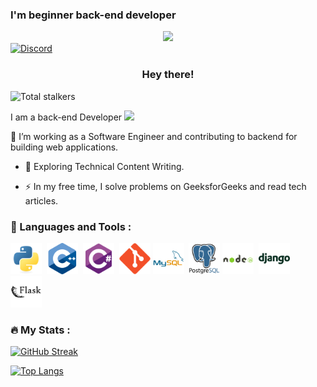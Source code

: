 
### I'm beginner back-end developer

<div id="header" align="center">
    <img src="https://media.giphy.com/media/IauL6LvGNlT3ffhcqq/giphy.gif" width=100/>
</div>
<div id="badges">
    <a href="">
        <img src="https://img.shields.io/badge/Discord-blue?style=for-the-badge&logo=Discord&logoColor=white"" alt="Discord"/>
    </a>
</div>

<div align=center>

### Hey there!
</div>

<img src="https://komarev.com/ghpvc/?username=Anatfer29&style=plastic-square&color=blue" alt="Total stalkers"/>

I am a back-end  Developer <img src="https://media.giphy.com/media/WUlplcMpOCEmTGBtBW/giphy.gif" width="30">

:telescope: I’m working as a Software Engineer and contributing to backend for building web applications.

- :seedling: Exploring Technical Content Writing.

- :zap: In my free time, I solve problems on GeeksforGeeks and read tech articles.

### :bamboo: Languages and Tools :
<div>
    <img src="https://github.com/devicons/devicon/blob/master/icons/python/python-original.svg" title="Python" alt="Python" width="50" height="50"/>&nbsp;
    <img src="https://github.com/devicons/devicon/blob/master/icons/cplusplus/cplusplus-original.svg" title="C++" alt="C++" width="50" height="50"/>&nbsp;
    <img src="https://github.com/devicons/devicon/blob/master/icons/csharp/csharp-original.svg" title="C#" alt="C#" width="50" height="50"/>&nbsp;
    <img src="https://github.com/devicons/devicon/blob/master/icons/git/git-plain.svg" title="Git" alt="Git" width="50" height="50"/>
    <img src="https://github.com/devicons/devicon/blob/master/icons/mysql/mysql-original-wordmark.svg" title="MySql" alt="MySql" width="50" height="50"/>&nbsp;
    <img src="https://github.com/devicons/devicon/blob/master/icons/postgresql/postgresql-original-wordmark.svg" title="PostgreSql" alt="PostgreSql" width="50" height="50"/>
    <img src="https://github.com/devicons/devicon/blob/master/icons/nodejs/nodejs-original-wordmark.svg" title="NodeJS" alt="NodeJS" width="50" height="50"/>&nbsp;
    <img src="https://github.com/devicons/devicon/blob/master/icons/django/django-plain-wordmark.svg" title="Django" alt="Django" width="50" height="50"/>&nbsp;
    <img src="https://github.com/devicons/devicon/blob/master/icons/flask/flask-original-wordmark.svg" title="Flask" alt="Flask" width="50" height="50"/>
</div>

### :fire: My Stats :
[![GitHub Streak](http://github-readme-streak-stats.herokuapp.com?user=Anatfer29&theme=dark&background=000000)](https://git.io/streak-stats)

[![Top Langs](https://github-readme-stats.vercel.app/api/top-langs/?username=Anatfer29&layout=compact&theme=vision-friendly-dark)](https://github.com/anuraghazra/github-readme-stats)

<!--
**Anatfer29/Anatfer29** is a ✨ _special_ ✨ repository because its `README.md` (this file) appears on your GitHub profile.

Here are some ideas to get you started:

- 🔭 I’m currently working on ...
- 🌱 I’m currently learning ...
- 👯 I’m looking to collaborate on ...
- 🤔 I’m looking for help with ...
- 💬 Ask me about ...
- 📫 How to reach me: ...
- 😄 Pronouns: ...
- ⚡ Fun fact: ...
-->
